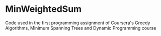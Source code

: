 # MinWeightedSum
Code used in the first programming assignment of Coursera's Greedy Algorithms, Minimum Spanning Trees and Dynamic Programming course
